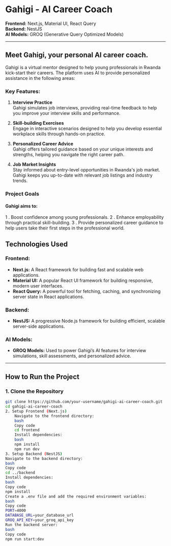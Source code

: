 # Gahigi - AI Career Coach

**Frontend:** Next.js, Material UI, React Query  
**Backend:** NestJS  
**AI Models:** GROQ (Generative Query Optimized Models)

---

## Meet Gahigi, your personal AI career coach.

Gahigi is a virtual mentor designed to help young professionals in Rwanda kick-start their careers. The platform uses AI to provide personalized assistance in the following areas:

### Key Features:

1. **Interview Practice**  
   Gahigi simulates job interviews, providing real-time feedback to help you improve your interview skills and performance.

2. **Skill-building Exercises**  
   Engage in interactive scenarios designed to help you develop essential workplace skills through hands-on practice.

3. **Personalized Career Advice**  
   Gahigi offers tailored guidance based on your unique interests and strengths, helping you navigate the right career path.

4. **Job Market Insights**  
   Stay informed about entry-level opportunities in Rwanda's job market. Gahigi keeps you up-to-date with relevant job listings and industry trends.


### Project Goals

#### Gahigi aims to:

1 . Boost confidence among young professionals.
2 . Enhance employability through practical skill-building.
3 .  Provide personalized career guidance to help users take their first steps in the professional world.

## Technologies Used

### Frontend:

- **Next.js:** A React framework for building fast and scalable web applications.
- **Material UI:** A popular React UI framework for building responsive, modern user interfaces.
- **React Query:** A powerful tool for fetching, caching, and synchronizing server state in React applications.

### Backend:

- **NestJS:** A progressive Node.js framework for building efficient, scalable server-side applications.

### AI Models:

- **GROQ Models:** Used to power Gahigi’s AI features for interview simulations, skill assessments, and personalized advice.

---

## How to Run the Project

### 1. Clone the Repository

```bash
git clone https://github.com/your-username/gahigi-ai-career-coach.git
cd gahigi-ai-career-coach
2. Setup Frontend (Next.js)
    Navigate to the frontend directory:
    bash
    Copy code
    cd frontend
    Install dependencies:
    bash
    npm install
    npm run dev
3. Setup Backend (NestJS)
Navigate to the backend directory:
bash
Copy code
cd ../backend
Install dependencies:
bash
Copy code
npm install
Create a .env file and add the required environment variables:
bash
Copy code
PORT=4000
DATABASE_URL=your_database_url
GROQ_API_KEY=your_groq_api_key
Run the backend server:
bash
Copy code
npm run start:dev
```
